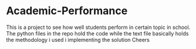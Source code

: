 # Academic-Performance
This is a project to see how well students perform in certain topic in school.
The python files in the repo hold the code while the text file basically holds the methodology i used i implementing the solution
Cheers

